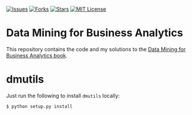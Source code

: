 [![Issues](https://img.shields.io/github/issues/jeantardelli/data-mining-for-business-analytics)](https://github.com/jeantardelli/data-mining-for-business-analytics/issues)
[![Forks](https://img.shields.io/github/forks/jeantardelli/data-mining-for-business-analytics)]()
[![Stars](https://img.shields.io/github/stars/jeantardelli/data-mining-for-business-analytics)]()
[![MIT License](https://img.shields.io/github/license/jeantardelli/data-mining-for-business-analytics)](LICENSE)

# Data Mining for Business Analytics
This repository contains the code and my solutions to the [Data Mining for Business Analytics book](https://www.dataminingbook.com/book/python-edition).

# dmutils
Just run the following to install `dmutils` locally:

```bash
$ python setup.py install
```

